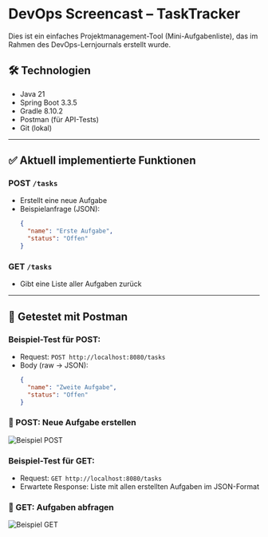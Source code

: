 # DevOps Screencast – TaskTracker

Dies ist ein einfaches Projektmanagement-Tool (Mini-Aufgabenliste), das im Rahmen des DevOps-Lernjournals erstellt wurde.

## 🛠️ Technologien

- Java 21
- Spring Boot 3.3.5
- Gradle 8.10.2
- Postman (für API-Tests)
- Git (lokal)

---

## ✅ Aktuell implementierte Funktionen

### POST `/tasks`
- Erstellt eine neue Aufgabe
- Beispielanfrage (JSON):
  ```json
  {
    "name": "Erste Aufgabe",
    "status": "Offen"
  }
  ```

### GET `/tasks`
- Gibt eine Liste aller Aufgaben zurück

---

## 🧪 Getestet mit Postman

### Beispiel-Test für POST:
- Request: `POST http://localhost:8080/tasks`
- Body (raw → JSON):
  ```json
  {
    "name": "Zweite Aufgabe",
    "status": "Offen"
  }
  ```
### 🔹 POST: Neue Aufgabe erstellen

![Beispiel POST](Screenshots/1_Beispiel_Test_für%20POST.png)

### Beispiel-Test für GET:
- Request: `GET http://localhost:8080/tasks`
- Erwartete Response: Liste mit allen erstellten Aufgaben im JSON-Format

### 🔹 GET: Aufgaben abfragen

![Beispiel GET](Screenshots/2_Beispiel_Test_für_GET.png)




